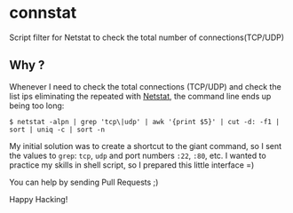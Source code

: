 # connstat
Script filter for Netstat to check the total number of connections(TCP/UDP)

## Why ?
Whenever I need to check the total connections (TCP/UDP) and
check the list ips eliminating the repeated with [Netstat](http://linux.die.net/man/8/netstat),
the command line ends up being too long:

```
$ netstat -alpn | grep 'tcp\|udp' | awk '{print $5}' | cut -d: -f1 | sort | uniq -c | sort -n
```
My initial solution was to create a shortcut to the giant command,
so I sent the values to `grep`: `tcp`, `udp` and port numbers `:22`, `:80`, etc.
I wanted to practice my skills in shell script, so I prepared this little interface =)

You can help by sending Pull Requests ;)

Happy Hacking!
